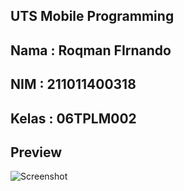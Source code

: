 ## UTS Mobile Programming
## Nama   : Roqman FIrnando
## NIM    : 211011400318
## Kelas  : 06TPLM002

## Preview
![Screenshot](https://ucarecdn.com/eb106963-a33d-4f58-9a83-8ea15b16f6d1/Screenshotfrom20240508224249.png)

